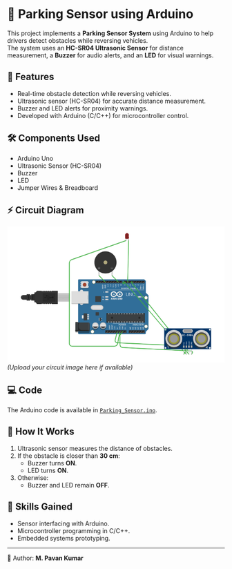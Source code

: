 # 🚗 Parking Sensor using Arduino

This project implements a **Parking Sensor System** using Arduino to help drivers detect obstacles while reversing vehicles.  
The system uses an **HC-SR04 Ultrasonic Sensor** for distance measurement, a **Buzzer** for audio alerts, and an **LED** for visual warnings.  

## 📌 Features
- Real-time obstacle detection while reversing vehicles.
- Ultrasonic sensor (HC-SR04) for accurate distance measurement.
- Buzzer and LED alerts for proximity warnings.
- Developed with Arduino (C/C++) for microcontroller control.

## 🛠️ Components Used
- Arduino Uno
- Ultrasonic Sensor (HC-SR04)
- Buzzer
- LED
- Jumper Wires & Breadboard

## ⚡ Circuit Diagram
![Circuit Diagram](docs/Circuit_diagram)  
*(Upload your circuit image here if available)*

## 💻 Code
The Arduino code is available in [`Parking_Sensor.ino`](docs/Parking_Sensor.ino).

## 🚀 How It Works
1. Ultrasonic sensor measures the distance of obstacles.
2. If the obstacle is closer than **30 cm**:
   - Buzzer turns **ON**.
   - LED turns **ON**.
3. Otherwise:
   - Buzzer and LED remain **OFF**.

## 🎯 Skills Gained
- Sensor interfacing with Arduino.
- Microcontroller programming in C/C++.
- Embedded systems prototyping.

---

🔗 Author: **M. Pavan Kumar**
